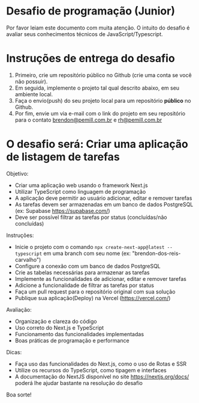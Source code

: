 # Desafio de programação (Junior)

Por favor leiam este documento com muita atenção. O intuito do desafio é avaliar seus conhecimentos técnicos de JavaScript/Typescript.

# Instruções de entrega do desafio
1. Primeiro, crie um repositório público no Github (crie uma conta se você não possuir).
2. Em seguida, implemente o projeto tal qual descrito abaixo, em seu ambiente local.
3. Faça o envio(push) do seu projeto local para um repositório **público** no Github.
4. Por fim, envie um via e-mail com o link do projeto em seu repositório para o contato brendon@pemill.com.br e rh@pemill.com.br

# O desafio será: Criar uma aplicação de listagem de tarefas


Objetivo:

* Criar uma aplicação web usando o framework Next.js
* Utilizar TypeScript como linguagem de programação
* A aplicação deve permitir ao usuário adicionar, editar e remover tarefas
* As tarefas devem ser armazenadas em um banco de dados PostgreSQL (ex: Supabase https://supabase.com/)
* Deve ser possível filtrar as tarefas por status (concluídas/não concluídas)

Instruções:

* Inicie o projeto com o comando `npx create-next-app@latest --typescript` em uma branch com seu nome (ex: "brendon-dos-reis-carvalho")
* Configure a conexão com um banco de dados PostgreSQL
* Crie as tabelas necessárias para armazenar as tarefas
* Implemente as funcionalidades de adicionar, editar e remover tarefas
* Adicione a funcionalidade de filtrar as tarefas por status
* Faça um pull request para o repositório original com sua solução
* Publique sua aplicação(Deploy) na Vercel (https://vercel.com/)

Avaliação:

* Organização e clareza do código
* Uso correto do Next.js e TypeScript
* Funcionamento das funcionalidades implementadas
* Boas práticas de programação e performance

Dicas:

* Faça uso das funcionalidades do Next.js, como o uso de Rotas e SSR
* Utilize os recursos do TypeScript, como tipagem e interfaces
* A documentação do NextJS disponível no site https://nextjs.org/docs/ poderá lhe ajudar bastante na resolução do desafio

Boa sorte!
